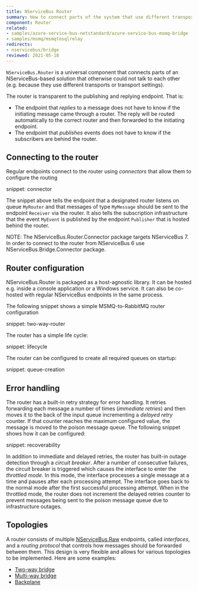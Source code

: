 ```yaml
---
title: NServiceBus Router
summary: How to connect parts of the system that use different transports 
component: Router
related:
- samples/azure-service-bus-netstandard/azure-service-bus-msmq-bridge
- samples/msmq/msmqtosqlrelay
redirects:
- nservicebus/bridge
reviewed: 2021-05-18
---
```


`NServiceBus.Router` is a universal component that connects parts of an NServiceBus-based solution that otherwise could not talk to each other (e.g. because they use different transports or transport settings).

The router is transparent to the publishing and replying endpoint. That is:

 * The endpoint that *replies* to a message does not have to know if the initiating message came through a router. The reply will be routed automatically to the correct router and then forwarded to the initiating endpoint.
 * The endpoint that *publishes* events does not have to know if the subscribers are behind the router.


## Connecting to the router

Regular endpoints connect to the router using *connectors* that allow them to configure the routing

snippet: connector

The snippet above tells the endpoint that a designated router listens on queue `MyRouter` and that messages of type `MyMessage` should be sent to the endpoint `Receiver` via the router. It also tells the subscription infrastructure that the event `MyEvent` is published by the endpoint `Publisher` that is hosted behind the router.

NOTE: The NServiceBus.Router.Connector package targets NServiceBus 7. In order to connect to the router from NServiceBus 6 use NServiceBus.Bridge.Connector package.


## Router configuration

NServiceBus.Router is packaged as a host-agnostic library. It can be hosted e.g. inside a console application or a Windows service. It can also be co-hosted with regular NServiceBus endpoints in the same process.

The following snippet shows a simple MSMQ-to-RabbitMQ router configuration

snippet: two-way-router

The router has a simple life cycle:

snippet: lifecycle

The router can be configured to create all required queues on startup:

snippet: queue-creation


## Error handling

The router has a built-in retry strategy for error handling. It retries forwarding each message a number of times (*immediate retries*) and then moves it to the back of the input queue incrementing a *delayed retry* counter. If that counter reaches the maximum configured value, the message is moved to the poison message queue. The following snippet shows how it can be configured:

snippet: recoverability

In addition to immediate and delayed retries, the router has built-in outage detection through a *circuit breaker*. After a number of consecutive failures, the circuit breaker is triggered which causes the interface to enter the *throttled mode*. In this mode, the interface processes a single message at a time and pauses after each processing attempt. The interface goes back to the normal mode after the first successful processing attempt. When in the throttled mode, the router does not increment the delayed retries counter to prevent messages being sent to the poison message queue due to infrastructure outages.

## Topologies

A router consists of multiple [NServiceBus.Raw](/nservicebus/rawmessaging/) endpoints, called *interfaces*, and a *routing protocol* that controls how messages should be forwarded between them. This design is very flexible and allows for various topologies to be implemented. Here are some examples:

 * [Two-way bridge](bridge.md)
 * [Multi-way bridge](multi-way.md)
 * [Backplane](backplane.md)
